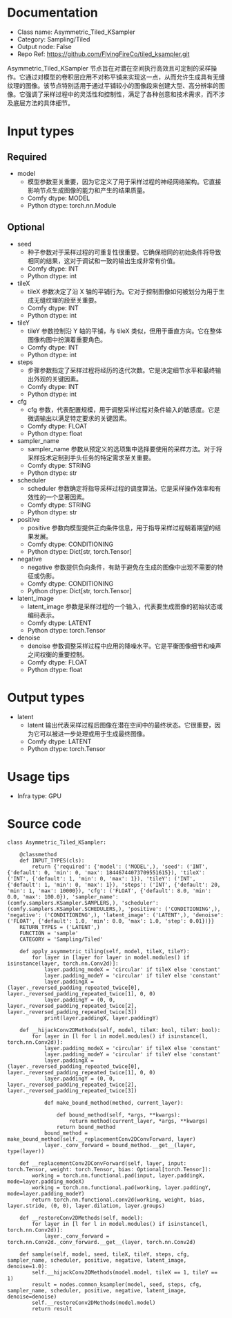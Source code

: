 # Documentation
- Class name: Asymmetric_Tiled_KSampler
- Category: Sampling/Tiled
- Output node: False
- Repo Ref: https://github.com/FlyingFireCo/tiled_ksampler.git

Asymmetric_Tiled_KSampler 节点旨在对潜在空间执行高效且可定制的采样操作。它通过对模型的卷积层应用不对称平铺来实现这一点，从而允许生成具有无缝纹理的图像。该节点特别适用于通过平铺较小的图像段来创建大型、高分辨率的图像。它强调了采样过程中的灵活性和控制性，满足了各种创意和技术需求，而不涉及底层方法的具体细节。

# Input types
## Required
- model
    - 模型参数至关重要，因为它定义了用于采样过程的神经网络架构。它直接影响节点生成图像的能力和产生的结果质量。
    - Comfy dtype: MODEL
    - Python dtype: torch.nn.Module
## Optional
- seed
    - 种子参数对于采样过程的可重复性很重要。它确保相同的初始条件将导致相同的结果，这对于调试和一致的输出生成非常有价值。
    - Comfy dtype: INT
    - Python dtype: int
- tileX
    - tileX 参数决定了沿 X 轴的平铺行为。它对于控制图像如何被划分为用于生成无缝纹理的段至关重要。
    - Comfy dtype: INT
    - Python dtype: int
- tileY
    - tileY 参数控制沿 Y 轴的平铺，与 tileX 类似，但用于垂直方向。它在整体图像构图中扮演着重要角色。
    - Comfy dtype: INT
    - Python dtype: int
- steps
    - 步骤参数指定了采样过程将经历的迭代次数。它是决定细节水平和最终输出外观的关键因素。
    - Comfy dtype: INT
    - Python dtype: int
- cfg
    - cfg 参数，代表配置规模，用于调整采样过程对条件输入的敏感度。它是微调输出以满足特定要求的关键因素。
    - Comfy dtype: FLOAT
    - Python dtype: float
- sampler_name
    - sampler_name 参数从预定义的选项集中选择要使用的采样方法。对于将采样技术定制到手头任务的特定需求至关重要。
    - Comfy dtype: STRING
    - Python dtype: str
- scheduler
    - scheduler 参数确定将指导采样过程的调度算法。它是采样操作效率和有效性的一个显著因素。
    - Comfy dtype: STRING
    - Python dtype: str
- positive
    - positive 参数向模型提供正向条件信息，用于指导采样过程朝着期望的结果发展。
    - Comfy dtype: CONDITIONING
    - Python dtype: Dict[str, torch.Tensor]
- negative
    - negative 参数提供负向条件，有助于避免在生成的图像中出现不需要的特征或伪影。
    - Comfy dtype: CONDITIONING
    - Python dtype: Dict[str, torch.Tensor]
- latent_image
    - latent_image 参数是采样过程的一个输入，代表要生成图像的初始状态或编码表示。
    - Comfy dtype: LATENT
    - Python dtype: torch.Tensor
- denoise
    - denoise 参数调整采样过程中应用的降噪水平。它是平衡图像细节和噪声之间权衡的重要控制。
    - Comfy dtype: FLOAT
    - Python dtype: float

# Output types
- latent
    - latent 输出代表采样过程后图像在潜在空间中的最终状态。它很重要，因为它可以被进一步处理或用于生成最终图像。
    - Comfy dtype: LATENT
    - Python dtype: torch.Tensor

# Usage tips
- Infra type: GPU

# Source code
```
class Asymmetric_Tiled_KSampler:

    @classmethod
    def INPUT_TYPES(cls):
        return {'required': {'model': ('MODEL',), 'seed': ('INT', {'default': 0, 'min': 0, 'max': 18446744073709551615}), 'tileX': ('INT', {'default': 1, 'min': 0, 'max': 1}), 'tileY': ('INT', {'default': 1, 'min': 0, 'max': 1}), 'steps': ('INT', {'default': 20, 'min': 1, 'max': 10000}), 'cfg': ('FLOAT', {'default': 8.0, 'min': 0.0, 'max': 100.0}), 'sampler_name': (comfy.samplers.KSampler.SAMPLERS,), 'scheduler': (comfy.samplers.KSampler.SCHEDULERS,), 'positive': ('CONDITIONING',), 'negative': ('CONDITIONING',), 'latent_image': ('LATENT',), 'denoise': ('FLOAT', {'default': 1.0, 'min': 0.0, 'max': 1.0, 'step': 0.01})}}
    RETURN_TYPES = ('LATENT',)
    FUNCTION = 'sample'
    CATEGORY = 'Sampling/Tiled'

    def apply_asymmetric_tiling(self, model, tileX, tileY):
        for layer in [layer for layer in model.modules() if isinstance(layer, torch.nn.Conv2d)]:
            layer.padding_modeX = 'circular' if tileX else 'constant'
            layer.padding_modeY = 'circular' if tileY else 'constant'
            layer.paddingX = (layer._reversed_padding_repeated_twice[0], layer._reversed_padding_repeated_twice[1], 0, 0)
            layer.paddingY = (0, 0, layer._reversed_padding_repeated_twice[2], layer._reversed_padding_repeated_twice[3])
            print(layer.paddingX, layer.paddingY)

    def __hijackConv2DMethods(self, model, tileX: bool, tileY: bool):
        for layer in [l for l in model.modules() if isinstance(l, torch.nn.Conv2d)]:
            layer.padding_modeX = 'circular' if tileX else 'constant'
            layer.padding_modeY = 'circular' if tileY else 'constant'
            layer.paddingX = (layer._reversed_padding_repeated_twice[0], layer._reversed_padding_repeated_twice[1], 0, 0)
            layer.paddingY = (0, 0, layer._reversed_padding_repeated_twice[2], layer._reversed_padding_repeated_twice[3])

            def make_bound_method(method, current_layer):

                def bound_method(self, *args, **kwargs):
                    return method(current_layer, *args, **kwargs)
                return bound_method
            bound_method = make_bound_method(self.__replacementConv2DConvForward, layer)
            layer._conv_forward = bound_method.__get__(layer, type(layer))

    def __replacementConv2DConvForward(self, layer, input: torch.Tensor, weight: torch.Tensor, bias: Optional[torch.Tensor]):
        working = torch.nn.functional.pad(input, layer.paddingX, mode=layer.padding_modeX)
        working = torch.nn.functional.pad(working, layer.paddingY, mode=layer.padding_modeY)
        return torch.nn.functional.conv2d(working, weight, bias, layer.stride, (0, 0), layer.dilation, layer.groups)

    def __restoreConv2DMethods(self, model):
        for layer in [l for l in model.modules() if isinstance(l, torch.nn.Conv2d)]:
            layer._conv_forward = torch.nn.Conv2d._conv_forward.__get__(layer, torch.nn.Conv2d)

    def sample(self, model, seed, tileX, tileY, steps, cfg, sampler_name, scheduler, positive, negative, latent_image, denoise=1.0):
        self.__hijackConv2DMethods(model.model, tileX == 1, tileY == 1)
        result = nodes.common_ksampler(model, seed, steps, cfg, sampler_name, scheduler, positive, negative, latent_image, denoise=denoise)
        self.__restoreConv2DMethods(model.model)
        return result
```